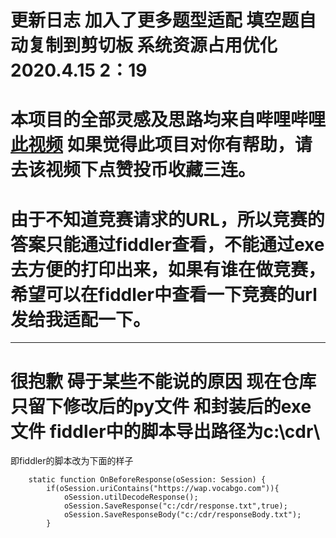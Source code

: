 # 更新日志  加入了更多题型适配  填空题自动复制到剪切板  系统资源占用优化2020.4.15 2：19
# 本项目的全部灵感及思路均来自哔哩哔哩[此视频](https://www.bilibili.com/video/BV1R64y1M7q5?from=search&seid=13698410817824032418) 如果觉得此项目对你有帮助，请去该视频下点赞投币收藏三连。



# 由于不知道竞赛请求的URL，所以竞赛的答案只能通过fiddler查看，不能通过exe去方便的打印出来，如果有谁在做竞赛，希望可以在fiddler中查看一下竞赛的url发给我适配一下。


-----------------------------------------------------


# 很抱歉 碍于某些不能说的原因 现在仓库只留下修改后的py文件 和封装后的exe文件  fiddler中的脚本导出路径为c:\cdr\
即fiddler的脚本改为下面的样子
```
    static function OnBeforeResponse(oSession: Session) {
        if(oSession.uriContains("https://wap.vocabgo.com")){
            oSession.utilDecodeResponse();
            oSession.SaveResponse("c:/cdr/response.txt",true);
            oSession.SaveResponseBody("c:/cdr/responseBody.txt");
        }
     
        
        
```
